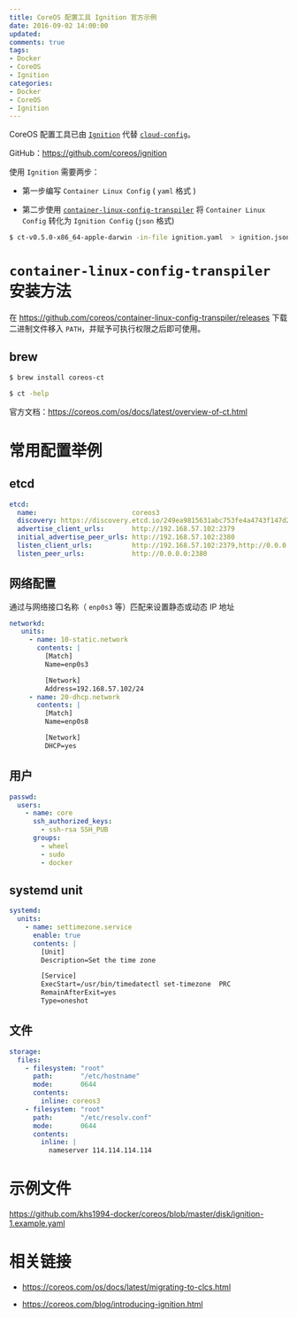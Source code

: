 ```yaml
---
title: CoreOS 配置工具 Ignition 官方示例
date: 2016-09-02 14:00:00
updated:
comments: true
tags:
- Docker
- CoreOS
- Ignition
categories:
- Docker
- CoreOS
- Ignition
---
```


CoreOS 配置工具已由 [`Ignition`](https://github.com/coreos/ignition) 代替 [`cloud-config`](https://github.com/coreos/coreos-cloudinit)。

GitHub：https://github.com/coreos/ignition

<!--more-->

使用 `Ignition` 需要两步：

* 第一步编写 `Container Linux Config` ( `yaml` 格式 )

* 第二步使用 [`container-linux-config-transpiler`](https://github.com/coreos/container-linux-config-transpiler/releases) 将 `Container Linux Config` 转化为 `Ignition Config` (`json` 格式)

```bash
$ ct-v0.5.0-x86_64-apple-darwin -in-file ignition.yaml  > ignition.json
```

# `container-linux-config-transpiler` 安装方法

在 https://github.com/coreos/container-linux-config-transpiler/releases 下载二进制文件移入 `PATH`，并赋予可执行权限之后即可使用。

## brew

```bash
$ brew install coreos-ct

$ ct -help
```

官方文档：https://coreos.com/os/docs/latest/overview-of-ct.html

# 常用配置举例

## etcd

```yaml
etcd:
  name:                        coreos3
  discovery: https://discovery.etcd.io/249ea9815631abc753fe4a4743f147d2
  advertise_client_urls:       http://192.168.57.102:2379
  initial_advertise_peer_urls: http://192.168.57.102:2380
  listen_client_urls:          http://192.168.57.102:2379,http://0.0.0.0:4001
  listen_peer_urls:            http://0.0.0.0:2380
```

## 网络配置

通过与网络接口名称（ `enp0s3` 等）匹配来设置静态或动态 IP 地址

```yaml
networkd:
   units:
     - name: 10-static.network
       contents: |
         [Match]
         Name=enp0s3

         [Network]
         Address=192.168.57.102/24
     - name: 20-dhcp.network
       contents: |
         [Match]
         Name=enp0s8

         [Network]
         DHCP=yes
```

## 用户

```yaml
passwd:
  users:
    - name: core
      ssh_authorized_keys:
        - ssh-rsa SSH_PUB
      groups:
        - wheel
        - sudo
        - docker
```

## systemd unit

```yaml
systemd:
  units:
    - name: settimezone.service
      enable: true
      contents: |
        [Unit]
        Description=Set the time zone

        [Service]
        ExecStart=/usr/bin/timedatectl set-timezone  PRC
        RemainAfterExit=yes
        Type=oneshot
```

## 文件

```yaml
storage:
  files:
    - filesystem: "root"
      path:       "/etc/hostname"
      mode:       0644
      contents:
        inline: coreos3
    - filesystem: "root"
      path:       "/etc/resolv.conf"
      mode:       0644
      contents:
        inline: |
          nameserver 114.114.114.114
```

# 示例文件

https://github.com/khs1994-docker/coreos/blob/master/disk/ignition-1.example.yaml

# 相关链接

* https://coreos.com/os/docs/latest/migrating-to-clcs.html

* https://coreos.com/blog/introducing-ignition.html
